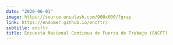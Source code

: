 ```yaml
---
date: "2020-06-01"
image: https://source.unsplash.com/900x600/?gray
link: https://endomer.github.io/encftr/
subtitle: encftr
title: Encuesta Nacional Continua de Fuerza de Trabajo (ENCFT)
---
```

